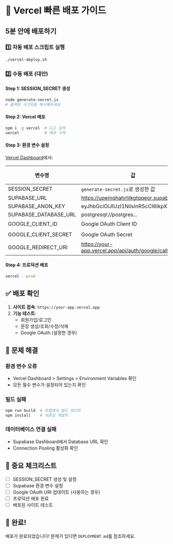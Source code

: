 # 🚀 Vercel 빠른 배포 가이드

## 5분 안에 배포하기

### 1️⃣ 자동 배포 스크립트 실행
```bash
./vercel-deploy.sh
```

### 2️⃣ 수동 배포 (대안)

#### Step 1: SESSION_SECRET 생성
```bash
node generate-secret.js
# 출력된 시크릿을 복사해두세요
```

#### Step 2: Vercel 배포
```bash
npm i -g vercel  # CLI 설치
vercel           # 배포 시작
```

#### Step 3: 환경 변수 설정
[Vercel Dashboard](https://vercel.com/dashboard)에서:

| 변수명 | 값 | 필수 |
|--------|-----|------|
| SESSION_SECRET | `generate-secret.js`로 생성한 값 | ✅ |
| SUPABASE_URL | https://upemqhahrliikgtqqeor.supabase.co | ✅ |
| SUPABASE_ANON_KEY | eyJhbGciOiJIUzI1NiIsInR5cCI6IkpXVCJ9... | ✅ |
| SUPABASE_DATABASE_URL | postgresql://postgres... | ✅ |
| GOOGLE_CLIENT_ID | Google OAuth Client ID | ⭕ |
| GOOGLE_CLIENT_SECRET | Google OAuth Secret | ⭕ |
| GOOGLE_REDIRECT_URI | https://your-app.vercel.app/api/auth/google/callback | ⭕ |

#### Step 4: 프로덕션 배포
```bash
vercel --prod
```

## ✅ 배포 확인

1. **사이트 접속**: `https://your-app.vercel.app`
2. **기능 테스트**:
   - 회원가입/로그인
   - 문장 생성/조회/수정/삭제
   - Google OAuth (설정한 경우)

## 🔧 문제 해결

### 환경 변수 오류
- Vercel Dashboard > Settings > Environment Variables 확인
- 모든 필수 변수가 설정되어 있는지 확인

### 빌드 실패
```bash
npm run build  # 로컬에서 빌드 테스트
npm install    # 의존성 재설치
```

### 데이터베이스 연결 실패
- Supabase Dashboard에서 Database URL 확인
- Connection Pooling 활성화 확인

## 📝 중요 체크리스트

- [ ] SESSION_SECRET 생성 및 설정
- [ ] Supabase 환경 변수 설정
- [ ] Google OAuth URI 업데이트 (사용하는 경우)
- [ ] 프로덕션 배포 완료
- [ ] 배포된 사이트 테스트

## 🎉 완료!

배포가 완료되었습니다! 문제가 있다면 `DEPLOYMENT.md`를 참조하세요.